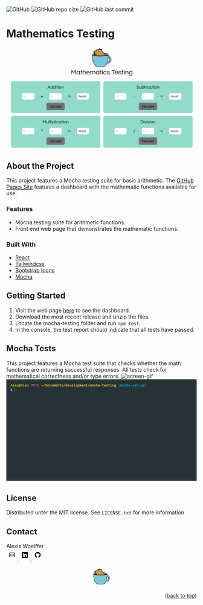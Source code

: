 <a id="readme-top"></a>
![GitHub](https://img.shields.io/github/license/awoelf/mocha-testing)
![GitHub repo size](https://img.shields.io/github/repo-size/awoelf/mocha-testing)
![GitHub last commit](https://img.shields.io/github/last-commit/awoelf/mocha-testing)

# Mathematics Testing

![screen-gif](/assets/mathematics-testing.gif)

## About the Project

This project features a Mocha testing suite for basic arithmetic. The [GitHub Pages Site](https://awoelf.github.io/mocha-testing/) features a dashboard with the mathematic functions available for use. 


### Features

* Mocha testing suite for arithmetic functions.
* Front end web page that demonstrates the mathematic functions.

### Built With
* [React](https://react.dev/)
* [Tailwindcss](https://tailwindcss.com/)
* [Bootstrap Icons](https://icons.getbootstrap.com/)
* [Mocha](https://mochajs.org/)

## Getting Started

1. Visit the web page [here](https://awoelf.github.io/mocha-testing/) to see the dashboard.
2. Download the most recent release and unzip the files.
3. Locate the mocha-testing folder and run `npm test`.
4. In the console, the test report should indicate that all tests have passed.

## Mocha Tests
This project features a Mocha test suite that checks whether the math functions are returning successful responses. All tests check for mathematical correctness and/or type errors. 
![screen-gif](/assets/mathematics-testing-code.gif)
![screen-gif](/assets/mathematics-testing-results.gif)

## License

Distributed unter the MIT license. See `LICENSE.txt` for more information

## Contact


Alexis Woelffer
<br>
<a href='mailto:awoelf@outlook.com'>
<img src='./assets/mail.png' width='30'/>
</a>
<a href='https://linkedin.com/in/alexis-w-dev'>
<img src='./assets/linkedin.png' width='30'/>
</a>
<a href='https://github.com/awoelf'>
<img src='./assets/github.png' width='30'/>
</a>

<p align="center">
<img src="./assets/small-icon.png" width="50">
</p>

<!-- Links and images -->

[linkedin-shield]: https://img.shields.io/badge/-LinkedIn-black.svg?style=for-the-badge&logo=linkedin&colorB=555
[linkedin-url]: https://linkedin.com/in/alexis-w-dev

<p align="right">(<a href="#readme-top">back to top</a>)</p>
